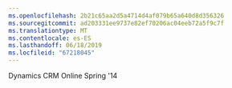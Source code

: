 ```yaml
---
ms.openlocfilehash: 2b21c65aa2d5a4714d4af079b65a640d8d356326
ms.sourcegitcommit: ad203331ee9737e82ef70206ac04eeb72a5f9c7f
ms.translationtype: MT
ms.contentlocale: es-ES
ms.lasthandoff: 06/18/2019
ms.locfileid: "67218045"
---
```

Dynamics CRM Online Spring '14